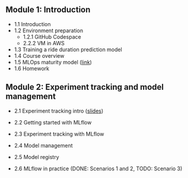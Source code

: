 ## Module 1: Introduction  
*  1.1 Introduction
*  1.2 Environment preparation  
    * 1.2.1 GitHub Codespace
    * 2.2.2 VM in AWS
* 1.3 Training a ride duration prediction model 
* 1.4 Course overview
* 1.5 MLOps maturity model ([link](https://learn.microsoft.com/en-us/azure/architecture/ai-ml/guide/mlops-maturity-model))
* 1.6 Homework


## Module 2: Experiment tracking and model management
* 2.1 Experiment tracking intro ([slides](https://drive.google.com/file/d/1YtkAtOQS3wvY7yts_nosVlXrLQBq5q37/view))

* 2.2 Getting started with MLflow

* 2.3 Experiment tracking with MLflow

* 2.4 Model management

* 2.5 Model registry 

* 2.6 MLflow in practice (DONE: Scenarios 1 and 2, TODO: Scenario 3)